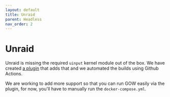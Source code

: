 ```yaml
---
layout: default
title: Unraid
parent: Headless
nav_order: 2
---
```


# Unraid

Unraid is missing the required `uinput` kernel module out of the box. We have created [a plugin](https://github.com/games-on-whales/unraid-plugin) that adds that and we automated the builds using Github Actions.

We are working to add more support so that you can run GOW easily via the plugin, for now, you'll have to manually run the `docker-compose.yml`.
